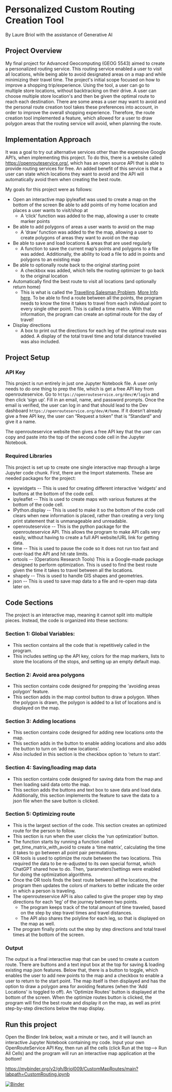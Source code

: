 # Personalized Custom Routing Creation Tool

By Laure Briol with the assistance of Generative AI

## Project Overview

My final project for Advanced Geocomputing (GEOG 5543) aimed to create a personalized routing service. This routing service enabled a user to visit all locations, while being able to avoid designated areas on a map and while minimizing their travel time. The project's initial scope focused on how to improve a shopping trip/experience. Using the tool, a user can go to multiple store locations, without backtracking on their drive. A user can choose multiple store location's and then be given the optimal route to reach each destination. There are some areas a user may want to avoid and the personal route creation tool takes these preferences into account, in order to improve the overall shopping experience. Therefore, the route creation tool implemented a feature, which allowed for a user to draw polygon areas that the routing service will avoid, when planning the route.

## Implementation Approach

It was a goal to try out alternative services other than the expensive Google API’s, when implementing this project. To do this, there is a website called https://openrouteservice.org/, which has an open source API that is able to provide routing services for free. An added benefit of this service is that a user can state which locations they want to avoid and the API will automatically avoid them when creating the best route.

My goals for this project were as follows:

* Open an interactive map
ipyleaflet was used to create a map on the bottom of the screen
Be able to add points of my home location and places a user wants to visit/shop at
    * A ‘click’ function was added to the map, allowing a user to create marker points
* Be able to add polygons of areas a user wants to avoid on the map
    * A ‘draw’ function was added to the the map, allowing a user to create polygons of areas they want to avoid on the map
* Be able to save and load locations & areas that are used regularly
    * A function to save the current map’s points and polygons to a file was added. Additionally, the ability to load a file to add in points and polygons to an existing map
* Be able to optionally route back to the original starting point
    * A checkbox was added, which tells the routing optimizer to go back to the original location
* Automatically find the best route to visit all locations (and optionally return home)
    * This is what is called the [Travelling Salesman Problem](https://en.wikipedia.org/wiki/Travelling_salesman_problem). [More Info here](https://developers.google.com/optimization/routing/tsp). To be able to find a route between all the points, the program needs to know the time it takes to travel from each individual point to every single other point. This is called a time matrix. With that information, the program can create an optimal route for the day of travel!
* Display directions
    * A box to print out the directions for each leg of the optimal route was added. A display of the total travel time and total distance traveled was also included.

## Project Setup

### API Key
This project is run entirely in just one Jupyter Notebook file. A user only needs to do one thing to prep the file, which is get a free API key from openrouteservice. Go to `https://openrouteservice.org/dev/#/login` and then click ‘sign up’. Fill in an email, name, and password prompts. Once the email is verified, the user can log in and that should lead to the Dev dashboard `https://openrouteservice.org/dev/#/home`. If it doesn’t already give a free API key, the user can “Request a token” that is “Standard” and give it a name.

The openrouteservice website then gives a free API key that the user can copy and paste into the top of the second code cell in the Jupyter Notebook.

### Required Libraries

This project is set up to create one single interactive map through a large Jupyter code chunk. First, there are the Import statements. These are needed packages for the project:
* ipywidgets -- This is used for creating different interactive ‘widgets’ and buttons at the bottom of the code cell.
* ipyleaflet -- This is used to create maps with various features at the bottom of the code cell.
* IPython.display -- This is used to make it so the bottom of the code cell clears when new information is placed, rather than creating a very long print statement that is unmanageable and unreadable.
* openrouteservice -- This is the python package for the openrouteservice API. This allows the program to make API calls very easily, without having to create a full API website/URL link for getting data.
* time -- This is used to pause the code so it does not run too fast and over-load the API and hit rate limits.
* ortools -- (Operations Research Tools) This is a Google-made package designed to perform optimization. This is used to find the best route given the time it takes to travel between all the locations.
* shapely -- This is used to handle GIS shapes and geometries.
* json -- This is used to save map data to a file and re-open map data later on.

## Code Sections

The project is an interactive map, meaning it cannot split into multiple pieces. Instead, the code is organized into these sections:

### Section 1: Global Variables:

* This section contains all the code that is repetitively called in the program.
* This includes setting up the API key, colors for the map markers, lists to store the locations of the stops, and setting up an empty default map. 

### Section 2: Avoid area polygons

* This section contains code designed for prepping the 'avoiding areas polygon' feature.
* This section adds in the map control button to draw a polygon. When the polygon is drawn, the polygon is added to a list of locations and is displayed on the map. 

### Section 3: Adding locations

* This section contains code designed for adding new locations onto the map.
* This section adds in the button to enable adding locations and also adds the button to turn on ‘add new locations’.
* Also included in this section is the checkbox option to ‘return to start’.

### Section 4: Saving/loading map data

* This section contains code designed for saving data from the map and then loading said data onto the map.
* This section adds the buttons and text box to save data and load data. Additionally, this section implements the feature to save the data to a json file when the save button is clicked.

### Section 5: Optimizing route

* This is the largest section of the code. This section creates an optimized route for the person to follow.
* This section is run when the user clicks the ‘run optimization’ button.
* The function starts by running a function called get_time_matrix_with_avoid to create a ‘time matrix’, calculating the time it takes to go between all point pair permutations.
* OR tools is used to optimize the route between the two locations. This required the data to be re-adjusted to its own special format, which ChatGPT shared how to do. Then, ‘parameters’/settings were enabled for doing the optimization algorithms.
* Once the OR tools finds the best route between all the locations, the program then updates the colors of markers to better indicate the order in which a person is traveling.
* The openrouteservice API is also called to give the proper step by step directions for each ‘leg’ of the journey between two points.
    * The program keeps track of the total amount of time traveled, based on the step by step travel times and travel distances.
    * The API also shares the polyline for each leg, so that is displayed on the map as well.
* The program finally prints out the step by step directions and total travel times at the bottom of the screen.

### Output

The output is a final interactive map that can be used to create a custom route. There are buttons and a text input box at the top for saving & loading existing map json features. Below that, there is a button to toggle, which enables the user to add new points to the map and a checkbox to enable a user to return to the start point. The map itself is then displayed and has the option to draw a polygon area for avoiding features (when the 'Add Locations' is toggled to off). An 'Optimize Routes' button is displayed at the bottom of the screen. When the optimize routes button is clicked, the program will find the best route and display it on the map, as well as print step-by-step directions below the map display.


## Run this project

Open the Binder link below, wait a minute or two, and it will launch an interactive Jupyter Notebook containing my code. Input your own OpenRouteService API Key, then run all the cells (click Run at the top--> Run All Cells) and the program will run an interactive map application at the bottom!

https://mybinder.org/v2/gh/Briol009/CustomMapRoutes/main?labpath=CustomRouting.ipynb

[![Binder](https://mybinder.org/badge_logo.svg)](https://mybinder.org/v2/gh/Briol009/CustomMapRoutes/main?labpath=CustomRouting.ipynb)
